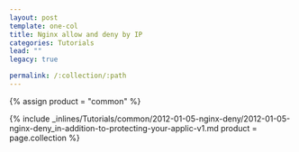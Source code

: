 ```yaml
---
layout: post
template: one-col
title: Nginx allow and deny by IP
categories: Tutorials
lead: ""
legacy: true

permalink: /:collection/:path
---
```



{% assign product = "common" %}

{% include _inlines/Tutorials/common/2012-01-05-nginx-deny/2012-01-05-nginx-deny_in-addition-to-protecting-your-applic-v1.md  product = page.collection %}
